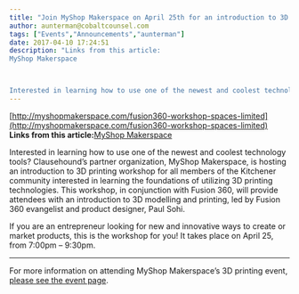 ```yaml
---
title: "Join MyShop Makerspace on April 25th for an introduction to 3D modelling and printing workshop led by Paul Sohi!"
author: aunterman@cobaltcounsel.com
tags: ["Events","Announcements","aunterman"]
date: 2017-04-10 17:24:51
description: "Links from this article:
MyShop Makerspace



Interested in learning how to use one of the newest and coolest technology tools? Clausehound’s p..."
---
```


[http://myshopmakerspace.com/fusion360-workshop-spaces-limited](http://myshopmakerspace.com/fusion360-workshop-spaces-limited)
**Links from this article:**[MyShop Makerspace](http://myshopmakerspace.com/)

Interested in learning how to use one of the newest and coolest technology tools? Clausehound’s partner organization, MyShop Makerspace, is hosting an introduction to 3D printing workshop for all members of the Kitchener community interested in learning the foundations of utilizing 3D printing technologies. This workshop, in conjunction with Fusion 360, will provide attendees with an introduction to 3D modelling and printing, led by Fusion 360 evangelist and product designer, Paul Sohi.

 

If you are an entrepreneur looking for new and innovative ways to create or market products, this is the workshop for you! It takes place on April 25, from 7:00pm – 9:30pm. 
** **
For more information on attending MyShop Makerspace’s 3D printing event, [please see the event page](http://myshopmakerspace.com/fusion360-workshop-spaces-limited). 